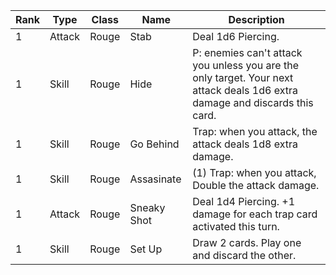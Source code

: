 | Rank | Type | Class | Name | Description |
| ---- | ---- | ---- | ---- | ---- |
| 1 | Attack | Rouge | Stab | Deal 1d6 Piercing. |
| 1 | Skill | Rouge | Hide | P: enemies can't attack you unless you are the only target. Your next attack deals 1d6 extra damage and discards this card. |
| 1 | Skill | Rouge | Go Behind | Trap: when you attack, the attack deals 1d8 extra damage. |
| 1 | Skill | Rouge | Assasinate | (1) Trap: when you attack, Double the attack damage. |
| 1 | Attack | Rouge | Sneaky Shot | Deal 1d4 Piercing. +1 damage for each trap card activated this turn. |
| 1 | Skill | Rouge | Set Up | Draw 2 cards. Play one and discard the other. |
